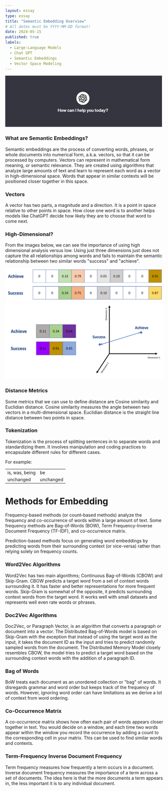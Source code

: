 ```yaml
---
layout: essay
type: essay
title: "Semantic Embedding Overview"
# All dates must be YYYY-MM-DD format!
date: 2024-05-15
published: true 
labels:
  - Large-Language Models
  - Chat GPT
  - Semantic Embeddings 
  - Vector Space Modeling
---
```

<img width="500px" src="../img/artificialIntelligence/header.png">


### What are Semantic Embeddings? 
Semantic embeddings are the process of converting words, phrases, or whole documents into numerical form, a.k.a. vectors, so that it can be processed by computers. Vectors can represent in mathematical form meaning, or semantic relevance. They are created using algorithms that analyze large amounts of text and learn to represent each word as a vector in high-dimensional space. Words that appear in similar contexts will be positioned closer together in this space. 

### Vectors
A vector has two parts, a magnitude and a direction. It is a point in space relative to other points in space. How close one word is to another helps models like ChatGPT decide how likely they are to choose that word to come next. 


### High-Dimensional?
From the images below, we can see the importance of using high dimensional analysis versus low. Using just three dimensions just does not capture the all relationships among words and fails to maintain the semantic relationship between two similar words "success" and "achieve".

<img src="../img/semanticembeddings/HDA.png">
<img src="../img/semanticembeddings/img.png">

### Distance Metrics
Some metrics that we can use to define distance are Cosine similarity and Euclidian distance. Cosine similarity measures the angle between two vectors in a multi-dimensional space. Euclidian distance is the straight line distance between two points in space. 

### Tokenization
Tokenization is the process of splitting sentences in to separate words and standardizing them. It involves manipulation and coding practices to encapsulate different rules for different cases. 

For example:

  |                |           |
  |----------------|-----------|
  | is, was, being | be        |
  | unchanged      | unchanged |


# Methods for Embedding

Frequency-based methods (or count-based methods) analyze the frequency and co-occurrence of words within a large amount of text. Some frequency methods are Bag-of-Words (BOW), Term Frequency-Inverse Document Frequency (TF-IDF), and co-occurrence matrix. 

Prediction-based methods focus on generating word embeddings by predicting words from their surrounding context (or vice-versa) rather than relying solely on frequency counts. 

### Word2Vec Algorithms

Word2Vec has two main algorithms; Continuous Bag-of-Words (CBOW) and Skip-Gram. CBOW predicts a target word from a set of context words surrounding it. It has faster and better representations for more frequent words. Skip-Gram is somewhat of the opposite, it predicts surrounding context words from the target word. It works well with small datasets and represents well even rate words or phrases. 

### Doc2Vec Algorithms
Doc2Vec, or Paragraph Vector, is an algorithm that converts a paragraph or document into a vector. The Distributed Bag-of-Words model is based on Skip-Gram with the exception that instead of using the target word as the input, it takes the document ID as the input and tries to predict randomly sampled words from the document. The Distributed Memory Model closely resembles CBOW, the model tries to predict a target word based on the surrounding context words with the addition of a paragraph ID. 

### Bag of Words
BoW treats each document as an unordered collection or "bag" of words. It disregards grammar and word order but keeps track of the frequency of words. However, ignoring word order can have limitations as we derive a lot of context from word ordering. 

### Co-Occurrence Matrix
A co-occurrence matrix shows how often each pair of words appears closer together in text. You would decide on a window, and each time two words appear within the window you record the occurrence by adding a count to the corresponding cell in your matrix. This can be used to find similar words and contexts. 

### Term-Frequency Inverse Document Frequency
Term frequency measures how frequently a term occurs in a document. Inverse document frequency measures the importance of a term across a set of documents. The idea here is that the more documents a term appears in, the less important it is to any individual document. 


